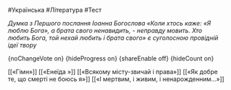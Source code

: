 #Українська #Література #Тест

*Думка з Першого послання Іоанна Богослова «Коли хтось каже: «Я люблю Бога», а брата свого ненавидить, - неправду мовить. Хто любить Бога, той нехай любить і брата свого» є суголосною провідній ідеї твору*

{noChangeVote on}
{hideProgress on}
{shareEnable off}
{hideCount on}

[[«Гімн»]]
[[«Енеїда »]]
[[«Всякому місту-звичай і права»]]
[[«Як добре те, що смерті не боюсь я»]]
[[«І мертвим, і живим, і ненарожденним...»]]

